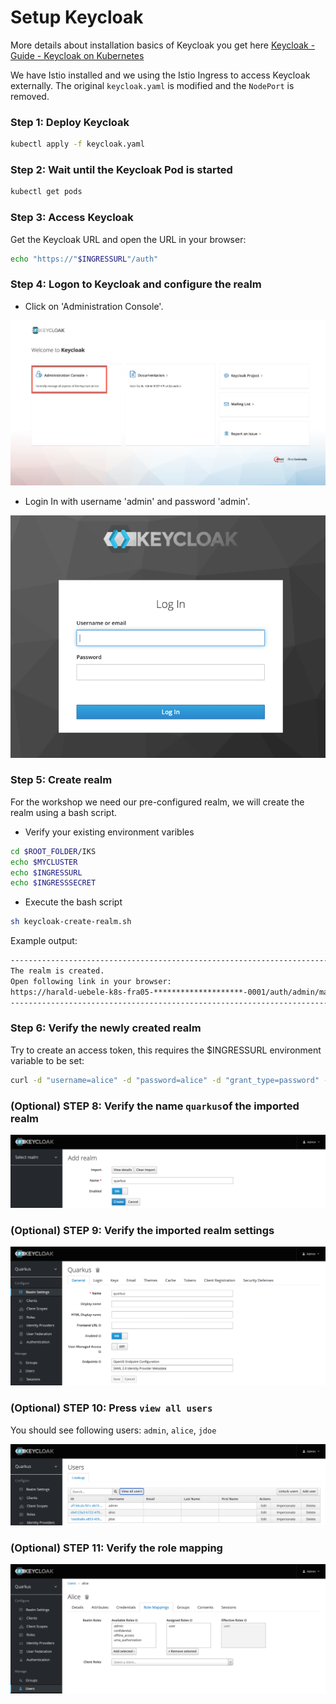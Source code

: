 # Setup Keycloak

More details about installation basics of Keycloak you get here [Keycloak - Guide - Keycloak on Kubernetes](https://www.keycloak.org/getting-started/getting-started-kube)

We have Istio installed and we using the Istio Ingress to access Keycloak externally. The original `keycloak.yaml` is modified and the `NodePort` is removed. 

### Step 1: Deploy Keycloak

```sh
kubectl apply -f keycloak.yaml
```

### Step 2: Wait until the Keycloak Pod is started

```sh
kubectl get pods
```

### Step 3: Access Keycloak

Get the Keycloak URL and open the URL in your browser:

```sh
echo "https://"$INGRESSURL"/auth"
```

### Step 4: Logon to Keycloak and configure the realm

* Click on 'Administration Console'. 

![](../../images/keycloak-configure-01.png)

* Login In with username 'admin' and password 'admin'.

![](../../images/keycloak-configure-02.png)

### Step 5: Create realm

For the workshop we need our pre-configured realm, we will create the realm using a bash script. 

* Verify your existing environment varibles

```sh
cd $ROOT_FOLDER/IKS  
echo $MYCLUSTER 
echo $INGRESSURL
echo $INGRESSSECRET
```

* Execute the bash script

```sh
sh keycloak-create-realm.sh
```
Example output:

```sh
------------------------------------------------------------------------
The realm is created.
Open following link in your browser:
https://harald-uebele-k8s-fra05-********************-0001/auth/admin/master/console/#/realms/quarkus
------------------------------------------------------------------------
```
### Step 6: Verify the newly created realm

Try to create an access token, this requires the $INGRESSURL environment variable to be set:

```sh
curl -d "username=alice" -d "password=alice" -d "grant_type=password" -d "client_id=frontend" https://$INGRESSURL/auth/realms/quarkus/protocol/openid-connect/token  | sed -n 's|.*"access_token":"\([^"]*\)".*|\1|p'
```

### (Optional) STEP 8: Verify the name `quarkus`of the imported realm

![](../../images/keycloak-config-3.png)

### (Optional) STEP 9: Verify the imported realm settings

![](../../images/keycloak-config-4.png)

### (Optional) STEP 10: Press `view all users`

You should see following users: `admin`, `alice`, `jdoe`

![](../../images/keycloak-users.png)

### (Optional) STEP 11: Verify the role mapping

![](../../images/keycloak-user.png)
